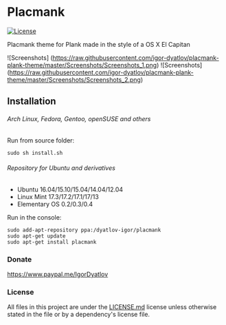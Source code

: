 # Placmank
[![License](https://poser.pugx.org/pugx/badge-poser/license)](http://opensource.org/licenses/MIT)

Placmank theme for Plank made in the style of a OS X El Capitan
 
![Screenshots] (https://raw.githubusercontent.com/igor-dyatlov/placmank-plank-theme/master/Screenshots/Screenshots_1.png) 
![Screenshots] (https://raw.githubusercontent.com/igor-dyatlov/placmank-plank-theme/master/Screenshots/Screenshots_2.png)

## Installation

###### Arch Linux, Fedora, Gentoo, openSUSE and others

Run from source folder:

    sudo sh install.sh

###### Repository for Ubuntu and derivatives

- Ubuntu 16.04/15.10/15.04/14.04/12.04
- Linux Mint 17.3/17.2/17.1/17/13
- Elementary OS 0.2/0.3/0.4

Run in the console:

    sudo add-apt-repository ppa:/dyatlov-igor/placmank
    sudo apt-get update
    sudo apt-get install placmank

### Donate
https://www.paypal.me/IgorDyatlov 

### License
All files in this project are under the [LICENSE.md](LICENSE.md) license unless otherwise stated in the file or by a dependency's license file.


